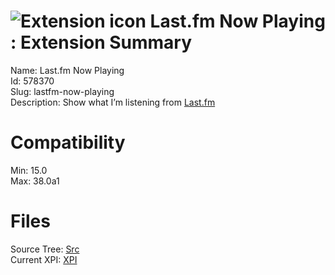 # ![Extension icon](https://addons.thunderbird.net/user-media/addon_icons/578/578370-64.png?modified=1422230046) Last.fm Now Playing : Extension Summary

Name: Last.fm Now Playing  
Id: 578370  
Slug: lastfm-now-playing  
Description: Show what I’m listening from <a rel="nofollow" href="https://outgoing.prod.mozaws.net/v1/b0956fa5fb81866c2298d9be55782ef53f4adbe2bf2d0193211861617a652b41/http%3A//Last.fm">Last.fm</a>
  

# Compatibility
Min: 15.0  
Max: 38.0a1  

# Files

Source Tree: [Src](C:/Dev/Thunderbird/ThunderKdB/xall/xOther/578370-lastfm-now-playing/src)  
Current XPI: [XPI](C:/Dev/Thunderbird/ThunderKdB/xall/xOther/578370-lastfm-now-playing/xpi)  



